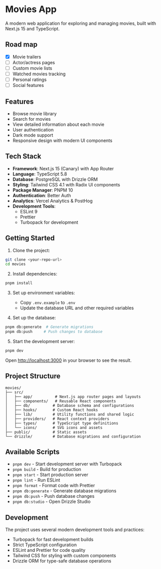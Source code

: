 # Movies App

A modern web application for exploring and managing movies, built with Next.js 15 and TypeScript.

## Road map

- [x] Movie trailers
- [ ] Actor/actress pages
- [ ] Custom movie lists
- [ ] Watched movies tracking
- [ ] Personal ratings
- [ ] Social features

## Features

- Browse movie library
- Search for movies
- View detailed information about each movie
- User authentication
- Dark mode support
- Responsive design with modern UI components

## Tech Stack

- **Framework**: Next.js 15 (Canary) with App Router
- **Language**: TypeScript 5.8
- **Database**: PostgreSQL with Drizzle ORM
- **Styling**: Tailwind CSS 4.1 with Radix UI components
- **Package Manager**: PNPM 10
- **Authentication**: Better Auth
- **Analytics**: Vercel Analytics & PostHog
- **Development Tools**:
  - ESLint 9
  - Prettier
  - Turbopack for development

## Getting Started

1. Clone the project:

```bash
git clone <your-repo-url>
cd movies
```

2. Install dependencies:

```bash
pnpm install
```

3. Set up environment variables:

   - Copy `.env.example` to `.env`
   - Update the database URL and other required variables

4. Set up the database:

```bash
pnpm db:generate  # Generate migrations
pnpm db:push     # Push changes to database
```

5. Start the development server:

```bash
pnpm dev
```

Open [http://localhost:3000](http://localhost:3000) in your browser to see the result.

## Project Structure

```
movies/
├── src/
│   ├── app/          # Next.js app router pages and layouts
│   ├── components/   # Reusable React components
│   ├── db/          # Database schema and configurations
│   ├── hooks/       # Custom React hooks
│   ├── lib/         # Utility functions and shared logic
│   ├── providers/   # React context providers
│   ├── types/       # TypeScript type definitions
│   └── icons/       # SVG icons and assets
├── public/          # Static assets
└── drizzle/         # Database migrations and configuration
```

## Available Scripts

- `pnpm dev` - Start development server with Turbopack
- `pnpm build` - Build for production
- `pnpm start` - Start production server
- `pnpm lint` - Run ESLint
- `pnpm format` - Format code with Prettier
- `pnpm db:generate` - Generate database migrations
- `pnpm db:push` - Push database changes
- `pnpm db:studio` - Open Drizzle Studio

## Development

The project uses several modern development tools and practices:

- Turbopack for fast development builds
- Strict TypeScript configuration
- ESLint and Prettier for code quality
- Tailwind CSS for styling with custom components
- Drizzle ORM for type-safe database operations
